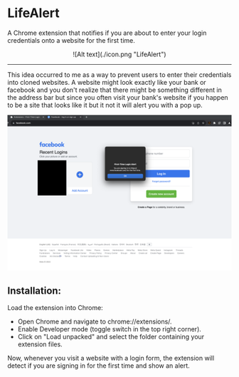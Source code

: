 # LifeAlert
A Chrome extension that notifies if you are about to enter your login credentials onto a website for the first time.

<center>![Alt text](./icon.png "LifeAlert")</center>
<hr>

This idea occurred to me as a way to prevent users to enter their credentials into cloned websites. A website might look exactly like your bank or facebook and you don't realize that there might be something different in the address bar but since you often visit your bank's website if you happen to be a site that looks like it but it not it will alert you with a pop up.


![Alt text](./example.png "example.png")

## Installation:

Load the extension into Chrome:
- Open Chrome and navigate to chrome://extensions/.
- Enable Developer mode (toggle switch in the top right corner).
- Click on "Load unpacked" and select the folder containing your extension files.

Now, whenever you visit a website with a login form, the extension will detect if you are signing in for the first time and show an alert.
